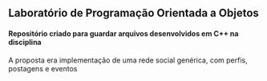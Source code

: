 ## Laboratório de Programação Orientada a Objetos
#### Repositório criado para guardar arquivos desenvolvidos em C++ na disciplina
A proposta era implementação de uma rede social genérica, com perfis, postagens e eventos
